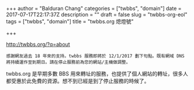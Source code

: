 +++
author = "Balduran Chang"
categories = ["twbbs", "domain"]
date = 2017-07-17T22:17:37Z
description = ""
draft = false
slug = "twbbs-org-eol"
tags = ["twbbs", "domain"]
title = "twbbs.org 熄燈號"

+++


http://twbbs.org/?q=about

```
感謝網友過去 18 年來的支持。twbbs 服務即將於 12/1/2017 劃下句點。既有網域 DNS 將持續運作至到期日。請在停止服務前為您的網站/主機做調整。
```

twbbs.org 是早期多數 BBS 用來轉址的服務，也提供了個人網站的轉址，很多人都受惠於此免費的資源。想不到已經是到了停止服務的時候了。

